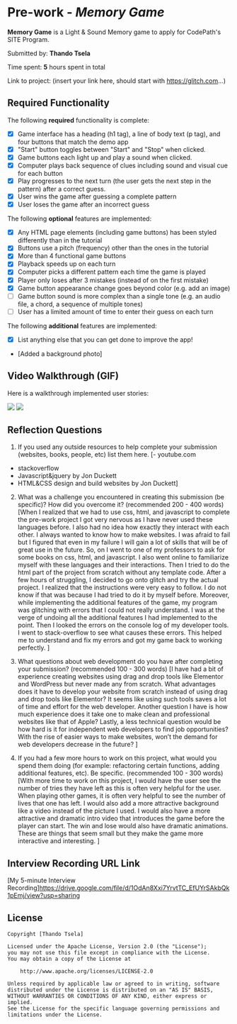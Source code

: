 # Pre-work - *Memory Game*

**Memory Game** is a Light & Sound Memory game to apply for CodePath's SITE Program. 

Submitted by: **Thando Tsela**

Time spent: **5** hours spent in total

Link to project: (insert your link here, should start with https://glitch.com...)

## Required Functionality

The following **required** functionality is complete:

* [x] Game interface has a heading (h1 tag), a line of body text (p tag), and four buttons that match the demo app
* [x] "Start" button toggles between "Start" and "Stop" when clicked. 
* [x] Game buttons each light up and play a sound when clicked. 
* [x] Computer plays back sequence of clues including sound and visual cue for each button
* [x] Play progresses to the next turn (the user gets the next step in the pattern) after a correct guess. 
* [x] User wins the game after guessing a complete pattern
* [x] User loses the game after an incorrect guess

The following **optional** features are implemented:

* [X] Any HTML page elements (including game buttons) has been styled differently than in the tutorial
* [x] Buttons use a pitch (frequency) other than the ones in the tutorial
* [x] More than 4 functional game buttons
* [x] Playback speeds up on each turn
* [x] Computer picks a different pattern each time the game is played
* [x] Player only loses after 3 mistakes (instead of on the first mistake)
* [X] Game button appearance change goes beyond color (e.g. add an image)
* [ ] Game button sound is more complex than a single tone (e.g. an audio file, a chord, a sequence of multiple tones)
* [ ] User has a limited amount of time to enter their guess on each turn

The following **additional** features are implemented:

- [x] List anything else that you can get done to improve the app!
- [Added a background photo] 

## Video Walkthrough (GIF)

Here is a walkthrough implemented user stories:

![](https://i.imgur.com/yEovbCp.gif)
![](https://i.imgur.com/R3vNQDf.gif)


## Reflection Questions
1. If you used any outside resources to help complete your submission (websites, books, people, etc) list them here. 
[- youtube.com
- stackoverflow
- Javascript&jquery by Jon Duckett
- HTML&CSS design and build websites by Jon Duckett]

2. What was a challenge you encountered in creating this submission (be specific)? How did you overcome it? (recommended 200 - 400 words) 
[When I realized that we had to use css, html, and javascript to complete the pre-work project I got very nervous as I have never used these languages before. I also had no idea how exactly they interact with each other. I always wanted to know how to make websites. I was afraid to fail but I figured that even in my failure I will gain a lot of skills that will be of great use in the future. So, on I went to one of my professors to ask for some books on css, html, and javascript. I also went online to familiarize myself with these languages and their interactions. Then I tried to do the html part of the project from scratch without any template code. After a few hours of struggling, I decided to go onto glitch and try the actual project. I realized that the instructions were very easy to follow. I do not know if that was because I had tried to do it by myself before. 
Moreover, while implementing the additional features of the game, my program was glitching with errors that I could not really understand. I was at the verge of undoing all the additional features I had implemented to the point. Then I looked the errors on the console log of my developer tools. I went to stack-overflow to see what causes these errors. This helped me to understand and fix my errors and got my game back to working perfectly. 
]

3. What questions about web development do you have after completing your submission? (recommended 100 - 300 words) 
[I have had a bit of experience creating websites using drag and drop tools like Elementor and WordPress but never made any from scratch. What advantages does it have to develop your website from scratch instead of using drag and drop tools like Elementor? It seems like using such tools saves a lot of time and effort for the web developer. 
Another question I have is how much experience does it take one to make clean and professional websites like that of Apple? Lastly, a less technical question would be how hard is it for independent web developers to find job opportunities? With the rise of easier ways to make websites, won’t the demand for web developers decrease in the future?
]

4. If you had a few more hours to work on this project, what would you spend them doing (for example: refactoring certain functions, adding additional features, etc). Be specific. (recommended 100 - 300 words) 
[With more time to work on this project, I would have the user see the number of tries they have left as this is often very helpful for the user. When playing other games, it is often very helpful to see the number of lives that one has left. I would also add a more attractive background like a video instead of the picture I used. I would also have a more attractive and dramatic intro video that introduces the game before the player can start. The win and lose would also have dramatic animations. These are things that seem small but they make the game more interactive and interesting. ]



## Interview Recording URL Link

[My 5-minute Interview Recording]https://drive.google.com/file/d/1OdAn8Xxi7YrvtTC_EfUYrSAkbQk1pEmj/view?usp=sharing


## License

    Copyright [Thando Tsela]

    Licensed under the Apache License, Version 2.0 (the "License");
    you may not use this file except in compliance with the License.
    You may obtain a copy of the License at

        http://www.apache.org/licenses/LICENSE-2.0

    Unless required by applicable law or agreed to in writing, software
    distributed under the License is distributed on an "AS IS" BASIS,
    WITHOUT WARRANTIES OR CONDITIONS OF ANY KIND, either express or implied.
    See the License for the specific language governing permissions and
    limitations under the License.
